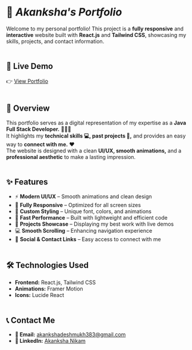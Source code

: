 # 🎨 *Akanksha's Portfolio*

Welcome to my personal portfolio! This project is a **fully responsive** and **interactive** website built with **React.js** and **Tailwind CSS**, showcasing my skills, projects, and contact information.
<br><br>

## 🔗 Live Demo  
👉 [View Portfolio](akankshanikamportfolio.netlify.app)
<br><br>

## 🌟 Overview
This portfolio serves as a digital representation of my expertise as a **Java Full Stack Developer.** 👩🏻‍💻 <br> 
It highlights my **technical skills 💻, past projects 📁,** and provides an easy way to **connect with me.** ❤️ <br>
The website is designed with a clean **UI/UX, smooth animations,** and a **professional aesthetic** to make a lasting impression.
<br><br>

## ✨ Features

- ⚡ **Modern UI/UX** – Smooth animations and clean design  
- 📱 **Fully Responsive** – Optimized for all screen sizes  
- 🎨 **Custom Styling** – Unique font, colors, and animations  
- 🚀 **Fast Performance** – Built with lightweight and efficient code  
- 📂 **Projects Showcase** – Displaying my best work with live demos
- 💻 **Smooth Scrolling** – Enhancing navigation experience
- 🔗 **Social & Contact Links** – Easy access to connect with me
<br><br>

## 🛠️ Technologies Used

- **Frontend:** React.js, Tailwind CSS  
- **Animations:** Framer Motion  
- **Icons:** Lucide React
<br><br>

## 📞 Contact Me

- **💌 Email:** akankshadeshmukh383@gmail.com
- **🔗 LinkedIn:** [Akanksha Nikam](https://www.linkedin.com/in/akanksha-nikam-72a293244/)




